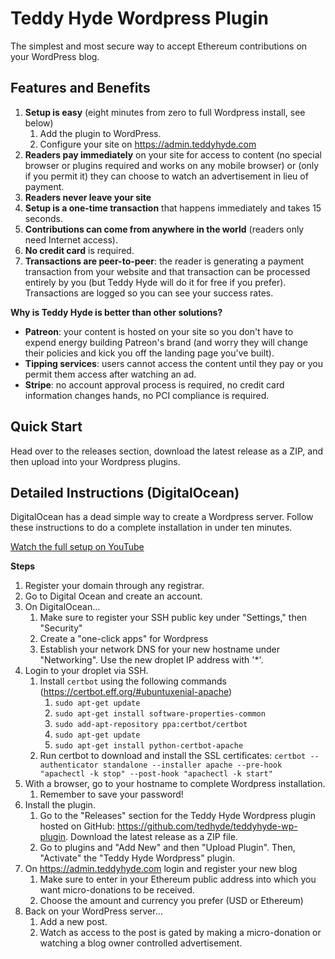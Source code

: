 # Teddy Hyde Wordpress Plugin

The simplest and most secure way to accept Ethereum contributions on your WordPress blog. 

## Features and Benefits

1. **Setup is easy** (eight minutes from zero to full Wordpress install, see below) 
    1. Add the plugin to WordPress.
    2. Configure your site on https://admin.teddyhyde.com
3. **Readers pay immediately** on your site for access to content (no special browser or plugins required and works on any mobile browser) or (only if you permit it) they can choose to watch an advertisement in lieu of payment. 
3. **Readers never leave your site**
3. **Setup is a one-time transaction** that happens immediately and takes 15 seconds.
3. **Contributions can come from anywhere in the world** (readers only need Internet access).
3. **No credit card** is required.
3. **Transactions are peer-to-peer**: the reader is generating a payment transaction from your website and that transaction can be processed entirely by you (but Teddy Hyde will do it for free if you prefer). Transactions are logged so you can see your success rates.

**Why is Teddy Hyde is better than other solutions?**

* **Patreon**: your content is hosted on your site so you don't have to expend energy building Patreon's brand (and worry they will change their policies and kick you off the landing page you've built).
* **Tipping services**: users cannot access the content until they pay or you permit them access after watching an ad.
* **Stripe**: no account approval process is required, no credit card information changes hands, no PCI compliance is required.

## Quick Start

Head over to the releases section, download the latest release as a ZIP, and then upload into your Wordpress plugins.

## Detailed Instructions (DigitalOcean)

DigitalOcean has a dead simple way to create a Wordpress server. Follow these instructions to do a complete installation in under ten minutes.

[Watch the full setup on YouTube](https://youtu.be/0LNZajf3fr0)

**Steps**
1. Register your domain through any registrar.
1. Go to Digital Ocean and create an account.
1. On DigitalOcean...
   1. Make sure to register your SSH public key under "Settings," then "Security"
   1. Create a "one-click apps" for Wordpress
   1. Establish your network DNS for your new hostname under "Networking". Use the new droplet IP address with '*'.
1. Login to your droplet via SSH.
   1. Install `certbot` using the following commands (https://certbot.eff.org/#ubuntuxenial-apache)
      1. `sudo apt-get update`
      1. `sudo apt-get install software-properties-common`
      1. `sudo add-apt-repository ppa:certbot/certbot`
      1. `sudo apt-get update`
      1. `sudo apt-get install python-certbot-apache`
   1. Run certbot to download and install the SSL certificates: `certbot --authenticator standalone --installer apache --pre-hook "apachectl -k stop" --post-hook "apachectl -k start"`
1. With a browser, go to your hostname to complete Wordpress installation.
   1. Remember to save your password!
1. Install the plugin.
   1. Go to the "Releases" section for the Teddy Hyde Wordpress plugin hosted on GitHub: https://github.com/tedhyde/teddyhyde-wp-plugin. Download the latest release as a ZIP file.
   1. Go to plugins and "Add New" and then "Upload Plugin". Then, "Activate" the "Teddy Hyde Wordpress" plugin.
1. On https://admin.teddyhyde.com login and register your new blog 
   1. Make sure to enter in your Ethereum public address into which you want micro-donations to be received.
   1. Choose the amount and currency you prefer (USD or Ethereum)
1. Back on your WordPress server...
   1. Add a new post.
   1. Watch as access to the post is gated by making a micro-donation or watching a blog owner controlled advertisement.
  

